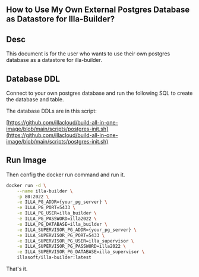 How to Use My Own External Postgres Database as Datastore for Illa-Builder?
---------------------------------------------------------------------------


## Desc

This document is for the user who wants to use their own postgres database as a datastore for illa-builder.


## Database DDL 

Connect to your own postgres database and run the following SQL to create the database and table. 

The database DDLs are in this script:

[https://github.com/illacloud/build-all-in-one-image/blob/main/scripts/postgres-init.sh](https://github.com/illacloud/build-all-in-one-image/blob/main/scripts/postgres-init.sh)


## Run Image

Then config the docker run command and run it.

```bash
docker run -d \
    --name illa-builder \
    -p 80:2022 \
    -e ILLA_PG_ADDR={your_pg_server} \
    -e ILLA_PG_PORT=5433 \
    -e ILLA_PG_USER=illa_builder \
    -e ILLA_PG_PASSWORD=illa2022 \
    -e ILLA_PG_DATABASE=illa_builder \
    -e ILLA_SUPERVISOR_PG_ADDR={your_pg_server} \
    -e ILLA_SUPERVISOR_PG_PORT=5433 \
    -e ILLA_SUPERVISOR_PG_USER=illa_supervisor \
    -e ILLA_SUPERVISOR_PG_PASSWORD=illa2022 \
    -e ILLA_SUPERVISOR_PG_DATABASE=illa_supervisor \
    illasoft/illa-builder:latest 
```

That's it.
